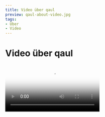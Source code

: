 ```yaml
---
title: Video über qaul
preview: qaul-about-video.jpg
tags:
- Über
- Video
---
```


# Video über qaul

<video poster="qaul-about-video.jpg" controls>
	<source src="https://get.qaul.net/video/qaul_EN_16-9_h264.mp4" type='video/mp4; codecs="avc1.4D401E, mp4a.40.2"'>
	<p><a href="https://get.qaul.net/video/qaul_EN_16-9_h264.mp4" target="_blank">Download the about qaul.net video</a></p>
</video>
